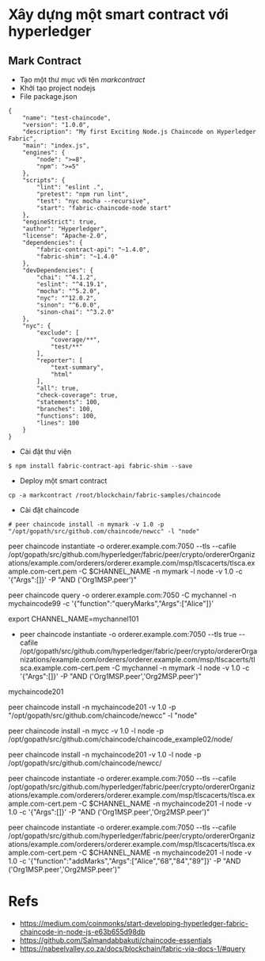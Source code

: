 # Xây dựng một smart contract với hyperledger

## Mark Contract
* Tạo một thư mục với tên *markcontract*
* Khởi tạo project nodejs
* File package.json
```
{
    "name": "test-chaincode",
    "version": "1.0.0",
    "description": "My first Exciting Node.js Chaincode on Hyperledger Fabric",
    "main": "index.js",
    "engines": {
        "node": ">=8",
        "npm": ">=5"
    },
    "scripts": {
        "lint": "eslint .",
        "pretest": "npm run lint",
        "test": "nyc mocha --recursive",
        "start": "fabric-chaincode-node start"
    },
    "engineStrict": true,
    "author": "Hyperledger",
    "license": "Apache-2.0",
    "dependencies": {
        "fabric-contract-api": "~1.4.0",
        "fabric-shim": "~1.4.0"
    },
    "devDependencies": {
        "chai": "^4.1.2",
        "eslint": "^4.19.1",
        "mocha": "^5.2.0",
        "nyc": "^12.0.2",
        "sinon": "^6.0.0",
        "sinon-chai": "^3.2.0"
    },
    "nyc": {
        "exclude": [
            "coverage/**",
            "test/**"
        ],
        "reporter": [
            "text-summary",
            "html"
        ],
        "all": true,
        "check-coverage": true,
        "statements": 100,
        "branches": 100,
        "functions": 100,
        "lines": 100
    }
}
```
* Cài đặt thư viện
```
$ npm install fabric-contract-api fabric-shim --save
```
* Deploy một smart contract
```
cp -a markcontract /root/blockchain/fabric-samples/chaincode
```
* Cài đặt chaincode
```
# peer chaincode install -n mymark -v 1.0 -p "/opt/gopath/src/github.com/chaincode/newcc" -l "node"
```

peer chaincode instantiate -o orderer.example.com:7050 --tls --cafile /opt/gopath/src/github.com/hyperledger/fabric/peer/crypto/ordererOrganizations/example.com/orderers/orderer.example.com/msp/tlscacerts/tlsca.example.com-cert.pem -C $CHANNEL_NAME -n mymark -l node -v 1.0 -c '{"Args":[]}' -P "AND ('Org1MSP.peer')"


peer chaincode query -o orderer.example.com:7050 -C mychannel -n mychaincode99 -c '{"function":"queryMarks","Args":["Alice"]}'


export CHANNEL_NAME=mychannel101

+ peer chaincode instantiate -o orderer.example.com:7050 --tls true --cafile /opt/gopath/src/github.com/hyperledger/fabric/peer/crypto/ordererOrganizations/example.com/orderers/orderer.example.com/msp/tlscacerts/tlsca.example.com-cert.pem -C mychannel -n mymark -l node -v 1.0 -c '{"Args":[]}' -P "AND ('Org1MSP.peer','Org2MSP.peer')"



mychaincode201


peer chaincode install -n mychaincode201 -v 1.0 -p "/opt/gopath/src/github.com/chaincode/newcc" -l "node"

peer chaincode install -n mycc -v 1.0 -l node -p /opt/gopath/src/github.com/chaincode/chaincode_example02/node/






peer chaincode install -n mychaincode201 -v 1.0 -l node -p /opt/gopath/src/github.com/chaincode/newcc/


peer chaincode instantiate -o orderer.example.com:7050 --tls --cafile /opt/gopath/src/github.com/hyperledger/fabric/peer/crypto/ordererOrganizations/example.com/orderers/orderer.example.com/msp/tlscacerts/tlsca.example.com-cert.pem -C $CHANNEL_NAME -n mychaincode201 -l node -v 1.0 -c '{"Args":[]}' -P "AND ('Org1MSP.peer','Org2MSP.peer')"


peer chaincode instantiate -o orderer.example.com:7050 --tls --cafile /opt/gopath/src/github.com/hyperledger/fabric/peer/crypto/ordererOrganizations/example.com/orderers/orderer.example.com/msp/tlscacerts/tlsca.example.com-cert.pem -C $CHANNEL_NAME -n mychaincode201 -l node -v 1.0 -c '{"function":"addMarks","Args":["Alice","68","84","89"]}' -P "AND ('Org1MSP.peer','Org2MSP.peer')"



# Refs
* https://medium.com/coinmonks/start-developing-hyperledger-fabric-chaincode-in-node-js-e63b655d98db
* https://github.com/Salmandabbakuti/chaincode-essentials
* https://nabeelvalley.co.za/docs/blockchain/fabric-via-docs-1/#query
